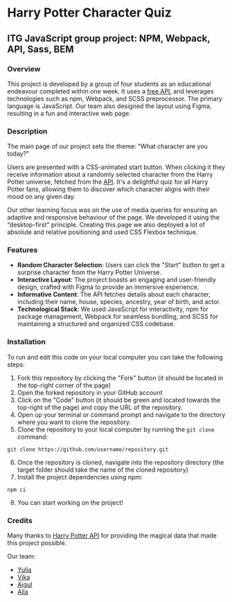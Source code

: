 # Harry Potter Character Quiz
## ITG JavaScript group project: NPM, Webpack, API, Sass, BEM
### Overview
This project is developed by a group of four students as an educational endeavour completed within one week. It uses a [free API](https://hp-api.onrender.com/), and leverages technologies such as npm, Webpack, and SCSS preprocessor. The primary language is JavaScript. Our team also designed the layout using Figma, resulting in a fun and interactive web page.
### Description
The main page of our project sets the theme: "What character are you today?" 

Users are presented with a CSS-animated start button. When clicking it they receive information about a randomly selected character from the Harry Potter universe, fetched from the [API]((https://hp-api.onrender.com/)). It's a delightful quiz for all Harry Potter fans, allowing them to discover which character aligns with their mood on any given day. 

Our other learning focus was on the use of media queries for ensuring an adaptive and responsive behaviour of the page. We developed it using the “desktop-first" principle. Creating this page we also deployed a lot of absolute and relative positioning and used CSS Flexbox technique.
### Features
- **Random Character Selection**: Users can click the "Start" button to get a surprise character from the Harry Potter Universe.
- **Interactive Layout**: The project boasts an engaging and user-friendly design, crafted with Figma to provide an immersive experience.
- **Informative Content**: The API fetches details about each character, including their name, house, species, ancestry, year of birth, and actor.
- **Technological Stack**: We used JavaScript for interactivity, npm for package management, Webpack for seamless bundling, and SCSS for maintaining a structured and organized CSS codebase.
### Installation
To run and edit this code on your local computer you can take the following steps:
1. Fork this repository by clicking the "Fork" button (it should be located in the top-right corner of the page)
2. Open the forked repository in your GitHub account
3. Click on the "Code" button (it should be green and located towards the top-right of the page) and copy the URL of the repository.
4. Open up your terminal or command prompt and navigate to the directory where you want to clone the repository.
5. Clone the repository to your local computer by running the `git clone` command:
```
git clone https://github.com/username/repository.git
```
6. Once the repository is cloned, navigate into the repository directory (the target folder should take the name of the cloned repository)
7. Install the project dependencies using npm:
```
npm ci
```
8. You can start working on the project!
### Credits
Many thanks to [Harry Potter API](https://github.com/KostaSav/hp-api) for providing the magical data that made this project possible.

Our team:
- [Yulia](https://github.com/woachkatzl)
- [Vika](https://github.com/your-m1nd)
- [Aigul](https://github.com/AigulReina)
- [Alla](https://github.com/AllaMB)